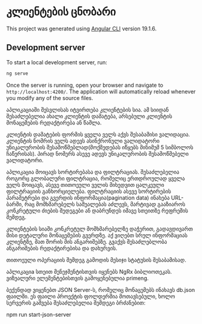 # კლიენტების ცნობარი

This project was generated using [Angular CLI](https://github.com/angular/angular-cli) version 19.1.6.

## Development server

To start a local development server, run:

```bash
ng serve
```

Once the server is running, open your browser and navigate to `http://localhost:4200/`. The application will automatically reload whenever you modify any of the source files.

აპლიკაციაში შესვლისას იტვირთება კლიენტების სია. ამ სიიდან შესაძლებელია ახალი კლიენტის დამატება, არსებული კლიენტის მონაცემების რედაქტირება ან წაშლა.

კლიენტის დამატების ფორმის ყველა ველს აქვს შესაბამისი ვალიდაცია. კლიენტის ნომრის ველს ადევს ასინქრონული ვალიდატორი უნიკალურობის შესამოწმებლად(მოქმედებას იწყებს მინიმუმ 5 სიმბოლოს ჩაწერისას).
პირად ნომერს ასევე ადევს უნიკალურობის შესამოწმებელი ვალიდატორი.

აპლიკაცია მოიცავს სორტირებასა და ფილტრაციას. შესაძლებელია როგორც გლობალური ფილტრაცია, რომელიც ერთდროულად ყველა ველს მოიცავს, ასევე თითოეული ველის მიხედვით ცალკეული ფილტრაციის განხორციელება. ფილტრაციის ასევე სორტირების პარამეტრები და გვერდის ინფორმაცია(pagination data) ინახება URL-ბარში, რაც მომხმარებელს საშუალებას აძლევს, მარტივად გააზიაროს კონკრეტული ძიების შედეგები ან დაბრუნდეს იმავე სთეითზე რეფრეშის შემდეგ.

კლიენტების სიაში კონკრეტულ მომხმარებელზე დაჭერით, გადავდივართ მისი დეტალური მონაცემების გვერდზე. აქ ვიღებთ სრულ ინფორმაციას კლიენტზე, მათ შორის მის ანგარიშებზე. გვაქვს შესაძლებლობა ანგარიშების რედაქტირებისა და დახურვის.

თითოეული ოპერაციის შემდეგ გამოდის მესიჯი სტატუსის შესაბამისად.

აპლიკაციa სთეით მენეჯმენტისთვის იყენებს NgRx ბიბლიოთეკას. ვიზუალური ელემენტებისთვის გამოყენებულია primeng.

ბექენდად ვიყენებთ JSON Server-ს, რომელიც მონაცემებს ინახავს db.json ფაილში. ეს ფაილი პროექტის ფოლდერშია მოთავსებული, ხოლო სერვერის გაშვება შესაძლებელია შემდეგი ბრძანებით:

 npm run start-json-server


